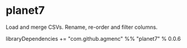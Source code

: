 planet7
=======

Load and merge CSVs. Rename, re-order and filter columns.

libraryDependencies += "com.github.agmenc" %% "planet7" % 0.0.6

